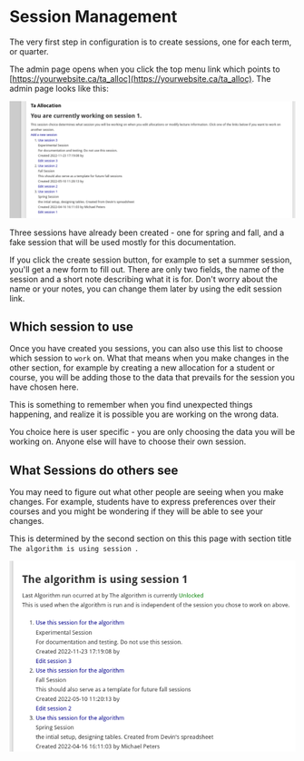 # Session Management

The very first step in configuration is to create sessions, one for each term, or quarter.  

The admin page opens when you click the top menu link which points to [https://yourwebsite.ca/ta_alloc](https://yourwebsite.ca/ta_alloc). The admin page looks like this:

 ![alt](assets/session.png "Session")
 
 Three sessions have already been created - one for spring and fall, and a fake session that will be used mostly for this documentation.

 If you click the create session button, for example to set a summer session, you'll get a new form to fill out.  There are only two fields, the name of the session and a short note describing what it is for.  Don't worry about the name or your  notes, you can change them later by using the edit session link.

 ## Which session to use

 Once you have created you sessions, you can also use this list to choose which session to `work` on.  What that means when you make changes in the other section, for example by creating a new allocation for a student or course, you will be adding those to the data that prevails for the session you have chosen here.  

 This is something to remember when you find unexpected things happening, and realize it is possible you are working on the wrong data.

 You choice here is user specific - you are only choosing the data you will be working on.  Anyone else will have to choose their own session.

 ## What Sessions do others see
  You may need to figure out what other people are seeing when you make changes.  For example, students have to express preferences over their courses and you might be wondering if they will be able to see your changes.

  This is determined by the second section on this this page with section title `The algorithm is using session `.

  ![alt](assets/alogorithm_choice.png "Algorithm")